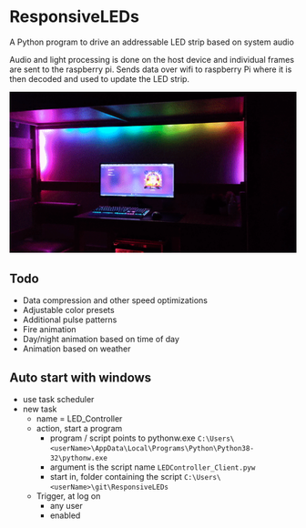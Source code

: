 # ResponsiveLEDs
A Python program to drive an addressable LED strip based on system audio

Audio and light processing is done on the host device and individual frames are sent to the raspberry pi. Sends data over wifi to raspberry Pi where it is then decoded and used to update the LED strip.

![demo](/responsive_LED_512.gif)

## Todo
- Data compression and other speed optimizations
- Adjustable color presets
- Additional pulse patterns
- Fire animation
- Day/night animation based on time of day
- Animation based on weather


## Auto start with windows
- use task scheduler 
- new task
    - name = LED_Controller
    - action, start a program
        - program / script points to pythonw.exe `C:\Users\<userName>\AppData\Local\Programs\Python\Python38-32\pythonw.exe`
        - argument is the script name `LEDController_Client.pyw`
        - start in, folder containing the script `C:\Users\<userName>\git\ResponsiveLEDs`
    - Trigger, at log on
        - any user
        - enabled
